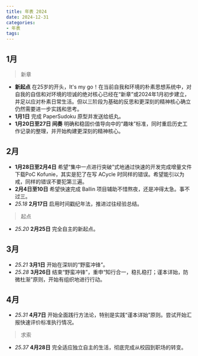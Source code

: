 ```yaml
---
title: 年表 2024
date: 2024-12-31
categories:
- 年表
tags:
---
```


## 1月

> 新章

- **新起点** 在25岁的开头，It's my go！在当前自我和环境的朴素思想系统中，对自我的自信和对环境的坦诚的绝对核心已经在“新章”或2024年1月初步建立，并足以应对朴素日常生活。但以三阶段为基础的反思和更深刻的精神核心确立仍然需要进一步实践和思考。
- **1月1日** 完成 PaperSudoku 原型并发送给纸丸。
- **1月20日至27日 间奏** 明确和稳固价值导向中的“趣味”标准，同时重启历史工作记录的整理，并开始构建更深刻的精神核心。

## 2月

- **1月28日至2月4日** 希望“集中一点进行突破”式地通过快速的开发完成增量文件下载PoC Kofunie，其实是犯了在写 ACycle 时同样的错误。希望能引以为戒，同样的错误不要犯第三遍。
- **2月4日至10日** 希望快速完成 Ballin 项目辅助不惜熬夜，还是冲得太急。事不过三。
- *25.18* **2月17日** 启用时间戳纪年法，推进过往经验总结。

> 起点

- *25.20* **2月25日** 完全自主的新起点。

## 3月

- *25.21* **3月1日** 开始在深圳的“野蛮冲锋”。
- *25.28* **3月26日** 结束“野蛮冲锋”，重申“知行合一，稳扎稳打；谨本详始，防微杜渐”原则，开始有组织地进行行动。

## 4月

- *25.31* **4月7日** 开始全面践行方法论，特别是实践“谨本详始”原则。尝试开始汇报快速评价标准执行情况。

> 求索

- *25.37* **4月28日** 完全适应独立自主的生活，彻底完成从校园到职场的转变。
